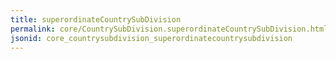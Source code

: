 ```yaml
---
title: superordinateCountrySubDivision
permalink: core/CountrySubDivision.superordinateCountrySubDivision.html
jsonid: core_countrysubdivision_superordinatecountrysubdivision
---
```

